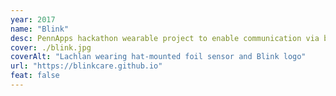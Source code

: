 ```yaml
---
year: 2017
name: "Blink"
desc: PennApps hackathon wearable project to enable communication via blinking Morse code.
cover: ./blink.jpg
coverAlt: "Lachlan wearing hat-mounted foil sensor and Blink logo"
url: "https://blinkcare.github.io"
feat: false
---
```

